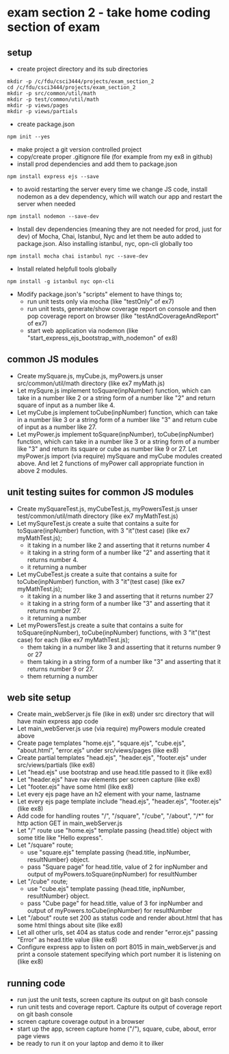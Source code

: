 # exam section 2 - take home coding section of exam

## setup
+ create project directory and its sub directories
```
mkdir -p /c/fdu/csci3444/projects/exam_section_2
cd /c/fdu/csci3444/projects/exam_section_2
mkdir -p src/common/util/math
mkdir -p test/common/util/math
mkdir -p views/pages
mkdir -p views/partials
```
+ create package.json
```
npm init --yes
```
+ make project a git version controlled project
+ copy/create proper .gitignore file (for example from my ex8 in github)
+ install prod dependencies and add them to package.json
```
npm install express ejs --save
```
+ to avoid restarting the server every time we change JS code, install nodemon as a dev dependency, which will watch our app and restart the server when needed
```
npm install nodemon --save-dev 
```
+ Install dev dependencies (meaning they are not needed for prod, just for dev) of Mocha, Chai, Istanbul, Nyc and let them be auto added to package.json. Also installing istanbul, nyc, opn-cli globally too 
```
npm install mocha chai istanbul nyc --save-dev
```
+ Install related helpfull tools globally
```
npm install -g istanbul nyc opn-cli 
```
+ Modify package.json's "scripts" element to have things to;
    - run unit tests only via mocha (like "testOnly" of ex7)
    - run unit tests, generate/show coverage report on console and then pop coverage report on browser (like "testAndCoverageAndReport" of ex7)
    - start web application via nodemon (like "start_express_ejs_bootstrap_with_nodemon" of ex8)

## common JS modules
+ Create mySquare.js, myCube.js, myPowers.js unser src/common/util/math directory (like ex7 myMath.js)
+ Let mySqure.js implement toSquare(inpNumber) function, which can take in a number like 2 or a string form of a number like "2" and return square of input as a number like 4.  
+ Let myCube.js implement toCube(inpNumber) function, which can take in a number like 3 or a string form of a number like "3" and return cube of input as a number like 27.
+ Let myPower.js implement toSquare(inpNumber), toCube(inpNumber) function, which can take in a number like 3 or a string form of a number like "3" and return its square or cube as number like 9 or 27. Let myPower.js import (via require) mySquare and myCube modules created above. And let 2 functions of myPower call appropriate function in above 2 modules.

## unit testing suites for common JS modules
+ Create mySquareTest.js, myCubeTest.js, myPowersTest.js unser test/common/util/math directory (like ex7 myMathTest.js)
+ Let mySqureTest.js create a suite that contains a suite for toSquare(inpNumber) function, with 3 "it"(test case) (like ex7 myMathTest.js);
    - it taking in a number like 2 and asserting that it returns number 4
    - it taking in a string form of a number like "2" and asserting that it returns number 4.
    - it returning a number
+ Let myCubeTest.js create a suite that contains a suite for toCube(inpNumber) function, with 3 "it"(test case) (like ex7 myMathTest.js);
    - it taking in a number like 3 and asserting that it returns number 27
    - it taking in a string form of a number like "3" and asserting that it returns number 27.
    - it returning a number
+ Let myPowersTest.js create a suite that contains a suite for toSquare(inpNumber), toCube(inpNumber) functions, with 3 "it"(test case) for each (like ex7 myMathTest.js);
    - them taking in a number like 3 and asserting that it returns number 9 or 27
    - them taking in a string form of a number like "3" and asserting that it returns number 9 or 27.
    - them returning a number

## web site setup
+ Create main_webServer.js file (like in ex8) under src directory that will have main express app code
+ Let main_webServer.js use (via require) myPowers module created above 
+ Create page templates "home.ejs", "square.ejs", "cube.ejs", "about.html", "error.ejs" under src/views/pages (like ex8)
+ Create partial templates "head.ejs", "header.ejs", "footer.ejs" under src/views/partials (like ex8)
+ Let "head.ejs" use bootstrap and use head.title passed to it (like ex8)
+ Let "header.ejs" have nav elements per screen capture (like ex8)
+ Let "footer.ejs" have some html (like ex8)
+ Let every ejs page have an h2 element with your name, lastname
+ Let every ejs page template include "head.ejs", "header.ejs", "footer.ejs" (like ex8) 
+ Add code for handling routes "/", "/square", "/cube", "/about", "/*" for http action GET in main_webServer.js
+ Let "/" route use "home.ejs" template passing {head.title} object with some title like "Hello express".
+ Let "/square" route;
    - use "square.ejs" template passing {head.title, inpNumber, resultNumber} object.
    - pass "Square page" for head.title, value of 2 for inpNumber and output of myPowers.toSquare(inpNumber) for resultNumber 
+ Let "/cube" route;
    - use "cube.ejs" template passing {head.title, inpNumber, resultNumber} object.
    - pass "Cube page" for head.title, value of 3 for inpNumber and output of myPowers.toCube(inpNumber) for resultNumber
+ Let "/about" route set 200 as status code and render about.html that has some html things about site (like ex8)
+ Let all other urls, set 404 as status code and render "error.ejs" passing "Error" as head.title value (like ex8)
+ Configure express app to listen on port 8015 in main_webServer.js and print a console statement specifying which port number it is listening on (like ex8)

## running code 
+ run just the unit tests, screen capture its output on git bash console
+ run unit tests and coverage report. Capture its output of coverage report on git bash console
+ screen capture coverage output in a browser
+ start up the app, screen capture home ("/"), square, cube, about, error page views
+ be ready to run it on your laptop and demo it to ilker